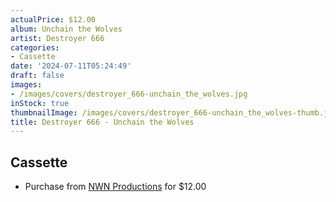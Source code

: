 ```yaml
---
actualPrice: $12.00
album: Unchain the Wolves
artist: Destroyer 666
categories:
- Cassette
date: '2024-07-11T05:24:49'
draft: false
images:
- /images/covers/destroyer_666-unchain_the_wolves.jpg
inStock: true
thumbnailImage: /images/covers/destroyer_666-unchain_the_wolves-thumb.jpg
title: Destroyer 666 - Unchain the Wolves
---
```


## Cassette
* Purchase from [NWN Productions](http://shop.nwnprod.com/index.php?route=product/product&path=73&product_id=51940&sort=pd.name&order=ASC) for $12.00
